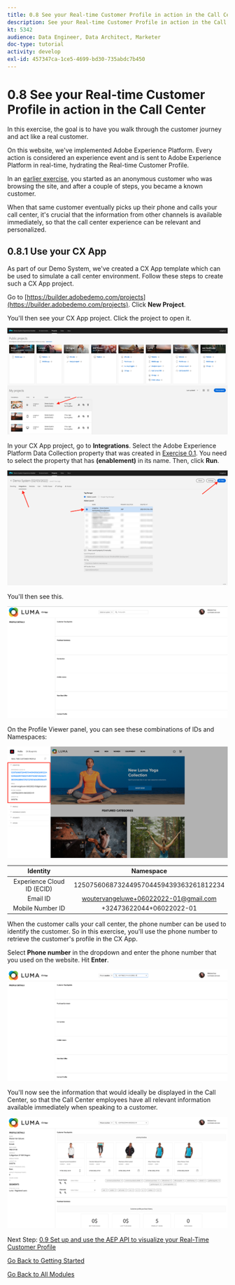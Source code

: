 ```yaml
---
title: 0.8 See your Real-time Customer Profile in action in the Call Center
description: See your Real-time Customer Profile in action in the Call Center
kt: 5342
audience: Data Engineer, Data Architect, Marketer
doc-type: tutorial
activity: develop
exl-id: 457347ca-1ce5-4699-bd30-735abdc7b450
---
```

# 0.8 See your Real-time Customer Profile in action in the Call Center

In this exercise, the goal is to have you walk through the customer journey and act like a real customer.

On this website, we've implemented Adobe Experience Platform. Every action is considered an experience event and is sent to Adobe Experience Platform in real-time, hydrating the Real-time Customer Profile.

In an [earlier exercise](ex5.md), you started as an anonymous customer who was browsing the site, and after a couple of steps, you became a known customer.

When that same customer eventually picks up their phone and calls your call center, it's crucial that the information from other channels is available immediately, so that the call center experience can be relevant and personalized.

## 0.8.1 Use your CX App

As part of our Demo System, we've created a CX App template which can be used to simulate a call center environment. Follow these steps to create such a CX App project.

Go to [https://builder.adobedemo.com/projects](https://builder.adobedemo.com/projects). Click **New Project**.

You'll then see your CX App project. Click the project to open it.

![Demo](./images/cxapp3.png)

In your CX App project, go to **Integrations**. Select the Adobe Experience Platform Data Collection property that was created in [Exercise 0.1](ex1.md). You need to select the property that has **(enablement)** in its name. Then, click **Run**.

![Demo](./images/cxapp4.png)

You'll then see this.

![Demo](./images/cxapp5.png)

On the Profile Viewer panel, you can see these combinations of IDs and Namespaces:

![Customer Profile](./images/identities.png)

| Identity     | Namespace       |
|:-------------:| :---------------:|
| Experience Cloud ID (ECID)          | 12507560687324495704459439363261812234 |
| Email ID          | woutervangeluwe+06022022-01@gmail.com|
| Mobile Number ID          | +32473622044+06022022-01|

When the customer calls your call center, the phone number can be used to identify the customer. So in this exercise, you'll use the phone number to retrieve the customer's profile in the CX App.

Select **Phone number** in the dropdown and enter the phone number that you used on the website. Hit **Enter**.

![Demo](./images/19.png)

You'll now see the information that would ideally be displayed in the Call Center, so that the Call Center employees have all relevant information available immediately when speaking to a customer.

![Demo](./images/20.png)

Next Step: [0.9 Set up and use the AEP API to visualize your Real-Time Customer Profile](ex9.md)

[Go Back to Getting Started](getting-started.md)

[Go Back to All Modules](./)
